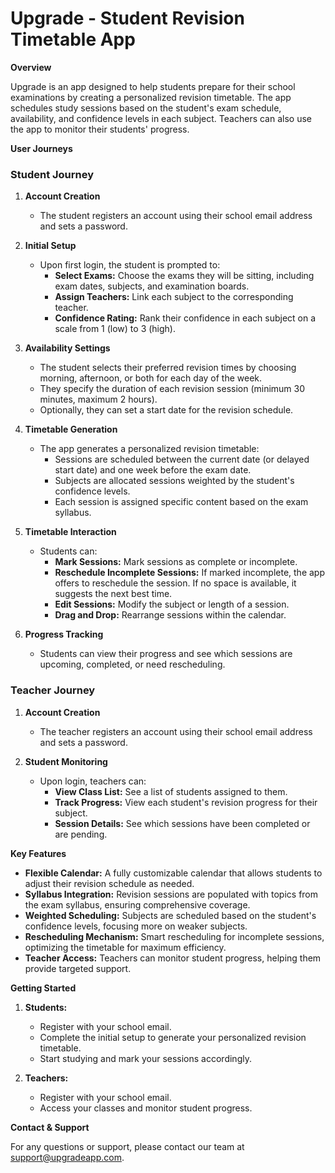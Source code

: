 # Upgrade - Student Revision Timetable App

**Overview**

Upgrade is an app designed to help students prepare for their school examinations by creating a personalized revision timetable. The app schedules study sessions based on the student's exam schedule, availability, and confidence levels in each subject. Teachers can also use the app to monitor their students' progress.

**User Journeys**

### Student Journey

1. **Account Creation**
   - The student registers an account using their school email address and sets a password.

2. **Initial Setup**
   - Upon first login, the student is prompted to:
     - **Select Exams:** Choose the exams they will be sitting, including exam dates, subjects, and examination boards.
     - **Assign Teachers:** Link each subject to the corresponding teacher.
     - **Confidence Rating:** Rank their confidence in each subject on a scale from 1 (low) to 3 (high).

3. **Availability Settings**
   - The student selects their preferred revision times by choosing morning, afternoon, or both for each day of the week.
   - They specify the duration of each revision session (minimum 30 minutes, maximum 2 hours).
   - Optionally, they can set a start date for the revision schedule.

4. **Timetable Generation**
   - The app generates a personalized revision timetable:
     - Sessions are scheduled between the current date (or delayed start date) and one week before the exam date.
     - Subjects are allocated sessions weighted by the student's confidence levels.
     - Each session is assigned specific content based on the exam syllabus.

5. **Timetable Interaction**
   - Students can:
     - **Mark Sessions:** Mark sessions as complete or incomplete.
     - **Reschedule Incomplete Sessions:** If marked incomplete, the app offers to reschedule the session. If no space is available, it suggests the next best time.
     - **Edit Sessions:** Modify the subject or length of a session.
     - **Drag and Drop:** Rearrange sessions within the calendar.

6. **Progress Tracking**
   - Students can view their progress and see which sessions are upcoming, completed, or need rescheduling.

### Teacher Journey

1. **Account Creation**
   - The teacher registers an account using their school email address and sets a password.

2. **Student Monitoring**
   - Upon login, teachers can:
     - **View Class List:** See a list of students assigned to them.
     - **Track Progress:** View each student's revision progress for their subject.
     - **Session Details:** See which sessions have been completed or are pending.

**Key Features**

- **Flexible Calendar:** A fully customizable calendar that allows students to adjust their revision schedule as needed.
- **Syllabus Integration:** Revision sessions are populated with topics from the exam syllabus, ensuring comprehensive coverage.
- **Weighted Scheduling:** Subjects are scheduled based on the student's confidence levels, focusing more on weaker subjects.
- **Rescheduling Mechanism:** Smart rescheduling for incomplete sessions, optimizing the timetable for maximum efficiency.
- **Teacher Access:** Teachers can monitor student progress, helping them provide targeted support.

**Getting Started**

1. **Students:**
   - Register with your school email.
   - Complete the initial setup to generate your personalized revision timetable.
   - Start studying and mark your sessions accordingly.

2. **Teachers:**
   - Register with your school email.
   - Access your classes and monitor student progress.

**Contact & Support**

For any questions or support, please contact our team at [support@upgradeapp.com](mailto:support@upgradeapp.com).
